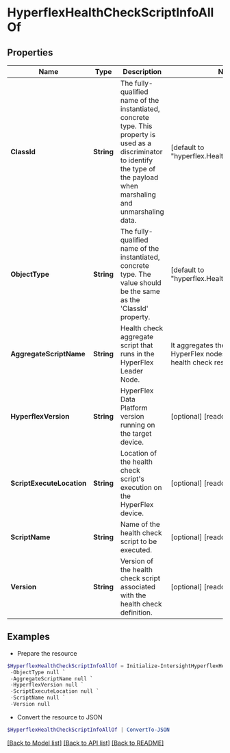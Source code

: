 # HyperflexHealthCheckScriptInfoAllOf
## Properties

Name | Type | Description | Notes
------------ | ------------- | ------------- | -------------
**ClassId** | **String** | The fully-qualified name of the instantiated, concrete type. This property is used as a discriminator to identify the type of the payload when marshaling and unmarshaling data. | [default to "hyperflex.HealthCheckScriptInfo"]
**ObjectType** | **String** | The fully-qualified name of the instantiated, concrete type. The value should be the same as the &#39;ClassId&#39; property. | [default to "hyperflex.HealthCheckScriptInfo"]
**AggregateScriptName** | **String** | Health check aggregate script that runs in the HyperFlex Leader Node. | It aggregates the output of all HyperFlex nodes and provides the health check result. | [optional] [readonly] 
**HyperflexVersion** | **String** | HyperFlex Data Platform version running on the target device. | [optional] [readonly] 
**ScriptExecuteLocation** | **String** | Location of the health check script&#39;s execution on the HyperFlex device. | [optional] [readonly] 
**ScriptName** | **String** | Name of the health check script to be executed. | [optional] [readonly] 
**Version** | **String** | Version of the health check script associated with the health check definition. | [optional] [readonly] 

## Examples

- Prepare the resource
```powershell
$HyperflexHealthCheckScriptInfoAllOf = Initialize-IntersightHyperflexHealthCheckScriptInfoAllOf  -ClassId null `
 -ObjectType null `
 -AggregateScriptName null `
 -HyperflexVersion null `
 -ScriptExecuteLocation null `
 -ScriptName null `
 -Version null
```

- Convert the resource to JSON
```powershell
$HyperflexHealthCheckScriptInfoAllOf | ConvertTo-JSON
```

[[Back to Model list]](../README.md#documentation-for-models) [[Back to API list]](../README.md#documentation-for-api-endpoints) [[Back to README]](../README.md)


